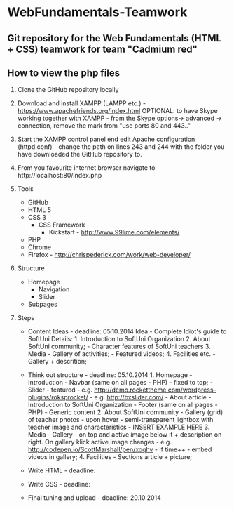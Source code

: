 WebFundamentals-Teamwork
========================

Git repository for the Web Fundamentals (HTML + CSS) teamwork for team "Cadmium red"
------------------------------------------------------------------------------------
 
How to view the php files
-------------------------
1. Clone the GitHub repository locally
2. Download and install XAMPP (LAMPP etc.) - https://www.apachefriends.org/index.html
OPTIONAL: to have Skype working together with XAMPP - from the Skype options-> advanced -> connection, remove the mark from "use ports 80 and 443.."
3. Start the XAMPP control panel end edit Apache configuration (httpd.conf) - change the path on lines 243 and 244 with the folder you have downloaded the GitHub repository to. 
4. From you favourite internet browser navigate to http://localhost:80/index.php

 
1. Tools
	- GitHub
	- HTML 5 
	- CSS 3
		- CSS Framework
			- Kickstart - http://www.99lime.com/elements/
	- PHP
	- Chrome 
	- Firefox - http://chrispederick.com/work/web-developer/

2. Structure
	- Homepage
		- Navigation
		- Slider
	- Subpages

3. Steps
	- Content Ideas - deadline: 05.10.2014
			Idea - Complete Idiot's guide to SoftUni
			Details:
				1. Introduction to SoftUni Organization
				2. About SoftUni community;
					- Character features of SoftUni teachers
				3. Media
					- Gallery of activities;
					- Featured videos;
				4. Facilities etc.
					- Gallery + descrition;
					
	- Think out structure - deadline: 05.10.2014
				1. Homepage - Introduction
					- Navbar (same on all pages - PHP) - fixed to top;
					- Slider - featured - e.g. http://demo.rockettheme.com/wordpress-plugins/roksprocket/
										- e.g. http://bxslider.com/
					- About article - Introduction to SoftUni Organization
					- Footer (same on all pages - PHP) - Generic content
				2. About SoftUni community
					- Gallery (grid) of teacher photos - upon hover - semi-transparent lightbox with teacher image and characteristics - INSERT EXAMPLE HERE
				3. Media - Gallery - on top and active image below it + description on right. On gallery klick active image changes - e.g. http://codepen.io/ScottMarshall/pen/xoqhv
					- If time++ - embed videos in gallery;
				4. Facilities - Sections article + picture;					
 
	- Write HTML - deadline: 
	- Write CSS - deadline: 
	- Final tuning and upload - deadline: 20.10.2014

